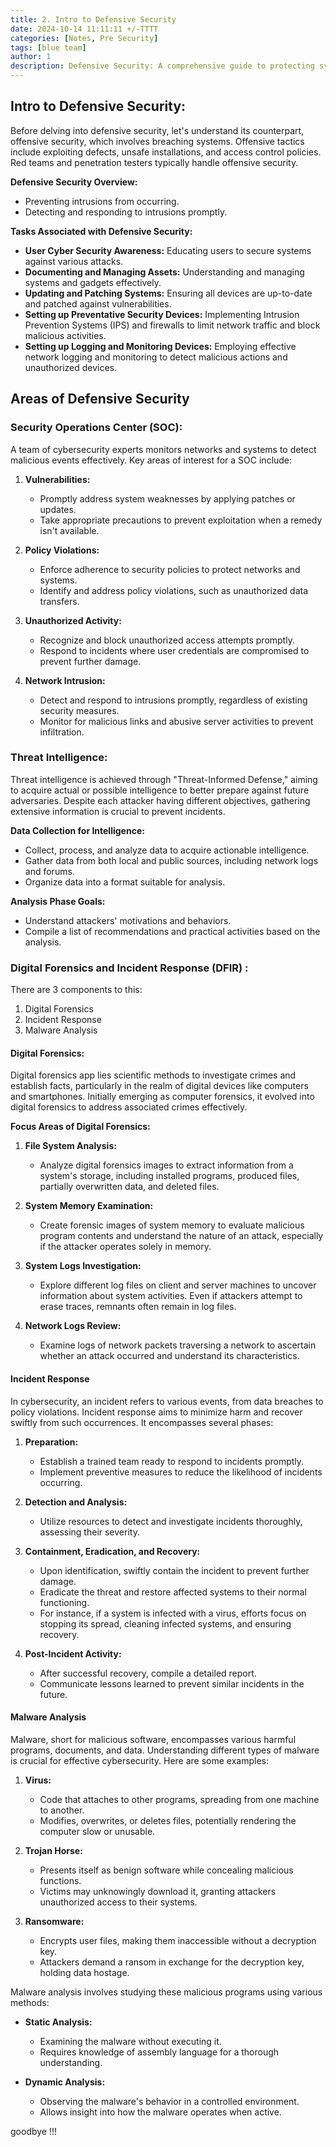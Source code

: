 ```yaml
---
title: 2. Intro to Defensive Security
date: 2024-10-14 11:11:11 +/-TTTT
categories: [Notes, Pre Security]
tags: [blue team] 
author: 1  
description: Defensive Security: A comprehensive guide to protecting systems from threats, including prevention, detection, response, and recovery.   
---
```


## Intro to Defensive Security:
Before delving into defensive security, let's understand its counterpart, offensive security, which involves breaching systems. Offensive tactics include exploiting defects, unsafe installations, and access control policies. Red teams and penetration testers typically handle offensive security.

**Defensive Security Overview:**

- Preventing intrusions from occurring.
- Detecting and responding to intrusions promptly.

**Tasks Associated with Defensive Security:**

- **User Cyber Security Awareness:** Educating users to secure systems against various attacks.
- **Documenting and Managing Assets:** Understanding and managing systems and gadgets effectively.
- **Updating and Patching Systems:** Ensuring all devices are up-to-date and patched against vulnerabilities.
- **Setting up Preventative Security Devices:** Implementing Intrusion Prevention Systems (IPS) and firewalls to limit network traffic and block malicious activities.
- **Setting up Logging and Monitoring Devices:** Employing effective network logging and monitoring to detect malicious actions and unauthorized devices.



## Areas of Defensive Security 

### Security Operations Center (SOC):

A team of cybersecurity experts monitors networks and systems to detect malicious events effectively. Key areas of interest for a SOC include:

1. **Vulnerabilities:**
    
    - Promptly address system weaknesses by applying patches or updates.
    - Take appropriate precautions to prevent exploitation when a remedy isn't available.
2. **Policy Violations:**
    
    - Enforce adherence to security policies to protect networks and systems.
    - Identify and address policy violations, such as unauthorized data transfers.
3. **Unauthorized Activity:**
    
    - Recognize and block unauthorized access attempts promptly.
    - Respond to incidents where user credentials are compromised to prevent further damage.
4. **Network Intrusion:**
    
    - Detect and respond to intrusions promptly, regardless of existing security measures.
    - Monitor for malicious links and abusive server activities to prevent infiltration.

### Threat Intelligence:

Threat intelligence is achieved through "Threat-Informed Defense," aiming to acquire actual or possible intelligence to better prepare against future adversaries. Despite each attacker having different objectives, gathering extensive information is crucial to prevent incidents.

**Data Collection for Intelligence:**

- Collect, process, and analyze data to acquire actionable intelligence.
- Gather data from both local and public sources, including network logs and forums.
- Organize data into a format suitable for analysis.

**Analysis Phase Goals:**

- Understand attackers' motivations and behaviors.
- Compile a list of recommendations and practical activities based on the analysis.

### Digital Forensics and Incident Response (DFIR) : 
There are 3 components to this:
1. Digital Forensics
2. Incident Response
3. Malware Analysis
#### Digital Forensics:

Digital forensics app
lies scientific methods to investigate crimes and establish facts, particularly in the realm of digital devices like computers and smartphones. Initially emerging as computer forensics, it evolved into digital forensics to address associated crimes effectively.

**Focus Areas of Digital Forensics:**

1. **File System Analysis:**
    
    - Analyze digital forensics images to extract information from a system's storage, including installed programs, produced files, partially overwritten data, and deleted files.
2. **System Memory Examination:**
    
    - Create forensic images of system memory to evaluate malicious program contents and understand the nature of an attack, especially if the attacker operates solely in memory.
3. **System Logs Investigation:**
    
    - Explore different log files on client and server machines to uncover information about system activities. Even if attackers attempt to erase traces, remnants often remain in log files.
4. **Network Logs Review:**
    
    - Examine logs of network packets traversing a network to ascertain whether an attack occurred and understand its characteristics.

#### Incident Response
In cybersecurity, an incident refers to various events, from data breaches to policy violations. Incident response aims to minimize harm and recover swiftly from such occurrences. It encompasses several phases:

1. **Preparation:**
    
    - Establish a trained team ready to respond to incidents promptly.
    - Implement preventive measures to reduce the likelihood of incidents occurring.
2. **Detection and Analysis:**
    
    - Utilize resources to detect and investigate incidents thoroughly, assessing their severity.
3. **Containment, Eradication, and Recovery:**
    
    - Upon identification, swiftly contain the incident to prevent further damage.
    - Eradicate the threat and restore affected systems to their normal functioning.
    - For instance, if a system is infected with a virus, efforts focus on stopping its spread, cleaning infected systems, and ensuring recovery.
4. **Post-Incident Activity:**
    
    - After successful recovery, compile a detailed report.
    - Communicate lessons learned to prevent similar incidents in the future.
#### Malware Analysis

Malware, short for malicious software, encompasses various harmful programs, documents, and data. Understanding different types of malware is crucial for effective cybersecurity. Here are some examples:

1. **Virus:**
    
    - Code that attaches to other programs, spreading from one machine to another.
    - Modifies, overwrites, or deletes files, potentially rendering the computer slow or unusable.
2. **Trojan Horse:**
    
    - Presents itself as benign software while concealing malicious functions.
    - Victims may unknowingly download it, granting attackers unauthorized access to their systems.
3. **Ransomware:**
    
    - Encrypts user files, making them inaccessible without a decryption key.
    - Attackers demand a ransom in exchange for the decryption key, holding data hostage.

Malware analysis involves studying these malicious programs using various methods:

- **Static Analysis:**
    
    - Examining the malware without executing it.
    - Requires knowledge of assembly language for a thorough understanding.
- **Dynamic Analysis:**
    
    - Observing the malware's behavior in a controlled environment.
    - Allows insight into how the malware operates when active.






goodbye !!!
